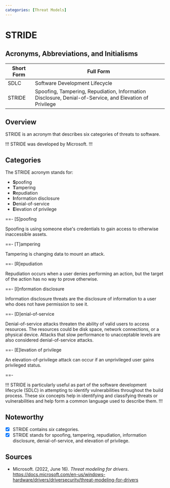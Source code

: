 ```yaml
---
categories: [Threat Models]
---
```


# STRIDE

## Acronyms, Abbreviations, and Initialisms

| Short Form | Full Form |
| - | - |
| SDLC | Software Development Lifecycle |
| STRIDE | Spoofing, Tampering, Repudiation, Information Disclosure, Denial-of-Service, and Elevation of Privilege |

## Overview

STRIDE is an acronym that describes six categories of threats to software.

!!!
STRIDE was developed by Microsoft.
!!!

## Categories

The STRIDE acronym stands for:

- **S**poofing
- **T**ampering
- **R**epudiation
- **I**nformation disclosure
- **D**enial-of-service
- **E**levation of privilege

==- [S]poofing

Spoofing is using someone else's credentials to gain access to otherwise inaccessible assets.

==- [T]ampering

Tampering is changing data to mount an attack.

==- [R]epudiation

Repudiation occurs when a user denies performing an action, but the target of the action has no way to prove otherwise.

==- [I]nformation disclosure

Information disclosure threats are the disclosure of information to a user who does not have permission to see it.

==- [D]enial-of-service

Denial-of-service attacks threaten the ability of valid users to access resources. The resources could be disk space, network connections, or a physical device. Attacks that slow performance to unacceptable levels are also considered denial-of-service attacks.

==- [E]levation of privilege

An elevation-of-privilege attack can occur if an unprivileged user gains privileged status.

==-

!!!
STRIDE is particularly useful as part of the software development lifecycle (SDLC) in attempting to identify vulnerabilities throughout the build process. These six concepts help in identifying and classifying threats or vulnerabilities and help form a common language used to describe them.
!!!

## Noteworthy

- [x] STRIDE contains *six* categories.
- [x] STRIDE stands for spoofing, tampering, repudiation, information disclosure, denial-of-service, and elevation of privilege.

## Sources

- Microsoft. (2022, June 16). *Threat modeling for drivers*. https://docs.microsoft.com/en-us/windows-hardware/drivers/driversecurity/threat-modeling-for-drivers